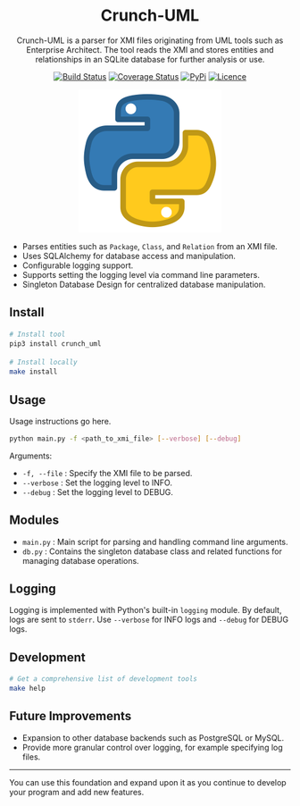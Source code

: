 <div align="center">

# Crunch-UML

Crunch-UML is a parser for XMI files originating from UML tools such as Enterprise Architect. The tool reads the XMI and stores entities and relationships in an SQLite database for further analysis or use.

[![Build Status](https://github.com/brienen/crunch_uml/workflows/build/badge.svg)](https://github.com/brienen/crunch_uml/actions)
[![Coverage Status](https://coveralls.io/repos/github/brienen/crunch_uml/badge.svg?branch=main)](https://coveralls.io/github/brienen/crunch_uml?branch=main)
[![PyPi](https://img.shields.io/pypi/v/crunch_uml)](https://pypi.org/project/crunch_uml)
[![Licence](https://img.shields.io/github/license/brienen/crunch_uml)](LICENSE)

<img src="https://raw.githubusercontent.com/justintime50/assets/main/src/python-template/showcase.png" alt="Showcase">

</div>

- Parses entities such as `Package`, `Class`, and `Relation` from an XMI file.
- Uses SQLAlchemy for database access and manipulation.
- Configurable logging support.
- Supports setting the logging level via command line parameters.
- Singleton Database Design for centralized database manipulation.

## Install

```bash
# Install tool
pip3 install crunch_uml

# Install locally
make install
```

## Usage

Usage instructions go here.

```bash
python main.py -f <path_to_xmi_file> [--verbose] [--debug]
```

Arguments:
- `-f, --file` : Specify the XMI file to be parsed.
- `--verbose` : Set the logging level to INFO.
- `--debug` : Set the logging level to DEBUG.

## Modules

- `main.py` : Main script for parsing and handling command line arguments.
- `db.py` : Contains the singleton database class and related functions for managing database operations.

## Logging

Logging is implemented with Python's built-in `logging` module. By default, logs are sent to `stderr`. Use `--verbose` for INFO logs and `--debug` for DEBUG logs.

## Development

```bash
# Get a comprehensive list of development tools
make help
```

## Future Improvements

- Expansion to other database backends such as PostgreSQL or MySQL.
- Provide more granular control over logging, for example specifying log files.

---

You can use this foundation and expand upon it as you continue to develop your program and add new features.